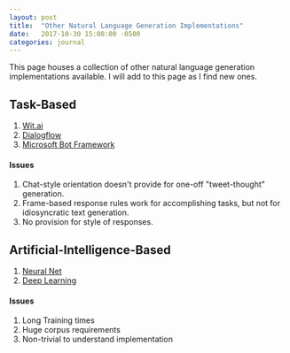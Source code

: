 ```yaml
---
layout: post
title:  "Other Natural Language Generation Implementations"
date:   2017-10-30 15:00:00 -0500
categories: journal
---
```


This page houses a collection of other natural language generation implementations available. I will add to this page as I find new ones.

## Task-Based
1. [Wit.ai](https://wit.ai/)
1. [Dialogflow](https://dialogflow.com/)
1. [Microsoft Bot Framework](https://dev.botframework.com/)

#### Issues
1. Chat-style orientation doesn't provide for one-off "tweet-thought" generation.
1. Frame-based response rules work for accomplishing tasks, but not for idiosyncratic text generation.
1. No provision for style of responses.

## Artificial-Intelligence-Based
1. [Neural Net](https://github.com/tflearn/tflearn/blob/master/examples/nlp/lstm_generator_shakespeare.py)
1. [Deep Learning](https://github.com/llSourcell/tensorflow_chatbot)

#### Issues
1. Long Training times
1. Huge corpus requirements
1. Non-trivial to understand implementation
